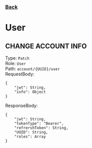 ### [Back](./Main.md)

# User

## **CHANGE ACCOUNT INFO**

Type: `Patch`  
Role: `User`  
Path: `account/{UUID}/user`  
RequestBody:

```
{
    "jwt": String,
    "info": Object
}
```

ResponseBody:

```
{
    "jwt": String,
    "tokenType": "Bearer",
    "refrershToken": String,
    "UUID": String,
    "roles": Array
}
```

